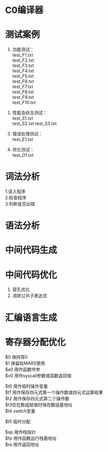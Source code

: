 # C0编译器

# 测试案例

1. 功能测试：  
test_F1.txt  
test_F2.txt  
test_F3.txt  
test_F4.txt  
test_F5.txt  
test_F6.txt  
test_F7.txt  
test_F8.txt  
test_F9.txt  
test_F10.txt  

2. 性能及综合测试：  
test_S1.txt  
test_S2.txt
test_S3.txt

3. 错误处理测试：  
test_E1.txt

4. 优化测试：  
test_O1.txt

# 词法分析

1.读入程序  
2.检查程序  
3.判断是否出错  

# 语法分析

# 中间代码生成

# 中间代码优化
1. 窥孔优化
2. 消除公共子表达式

# 汇编语言生成

# 寄存器分配优化
$0 保持常0  
$1 保留给MARS使用  
$a0 用作函数传参  
$v0 用作syscall参数或函数返回值  
  
$t0 用作临时操作变量  
$t1 用作保存四元式第一个操作数或四元式运算结果  
$t2 用作保存四元式第二个操作数  
$t3仅在数组赋值时保存数组基地址   
$t4 switch变量
  
$t5 临时分配

$sp 用作栈指针  
$fp 用作函数运行栈基地址  
$ra 用作返回地址  

